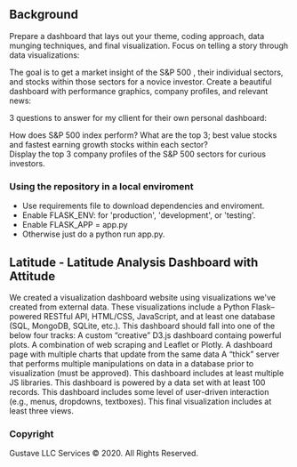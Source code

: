 ## Background

Prepare a dashboard that lays out your theme, coding approach, data munging techniques, and final visualization. Focus on telling a story through data visualizations:

The goal is to get a market insight of the S&P 500 , their individual sectors, and stocks within those sectors for a novice investor. Create a beautiful dashboard with performance graphics, company profiles, and relevant news:

3 questions to answer for my cllient for their own personal dashboard: 

How does S&P 500 index perform? 
What are the top 3;  best value stocks and  fastest earning growth stocks within each sector?  
Display the top 3 company profiles of the S&P 500 sectors for curious investors.

<!-- Table of Contents
About the Project
Built With
Getting Started
Prerequisites
Installation
Usage
Roadmap
Contributing
License
Contact
Acknowledgements
About The Project -->




### Using the repository in a local enviroment

* Use requirements file to download dependencies and enviroment. 
* Enable FLASK_ENV: for 'production', 'development', or 'testing'.
* Enable FLASK_APP = app.py
* Otherwise just do a python run app.py. 



## Latitude - Latitude Analysis Dashboard with Attitude

We created a visualization dashboard website using visualizations we've created from external data. 
These visualizations include a Python Flask–powered RESTful API, HTML/CSS, JavaScript, and at least one database (SQL, MongoDB, SQLite, etc.). 
This dashboard should fall into one of the below four tracks: 
A custom “creative” D3.js dashboard containg powerful plots. 
A combination of web scraping and Leaflet or Plotly.
A dashboard page with multiple charts that update from the same data
A “thick” server that performs multiple manipulations on data in a database prior to visualization (must be approved).
This dashboard includes at least multiple JS libraries.
This dashboard is powered by a data set with at least 100 records.
This dashboard includes some level of user-driven interaction (e.g., menus, dropdowns, textboxes).
This final visualization includes at least three views. 




### Copyright

Gustave LLC Services © 2020. All Rights Reserved.
